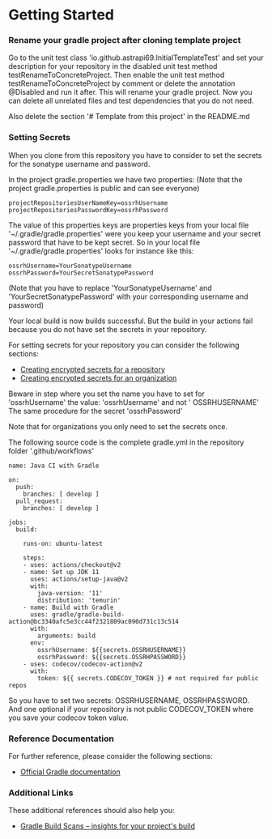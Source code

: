 # Getting Started

### Rename your gradle project after cloning template project

Go to the unit test class 'io.github.astrapi69.InitialTemplateTest' and set your description for your repository in the
disabled unit test method testRenameToConcreteProject. Then enable the unit test method testRenameToConcreteProject by
comment or delete the annotation @Disabled and run it after. This will rename your gradle project. Now you can delete
all unrelated files and test dependencies that you do not need.

Also delete the section '# Template from this project' in the README.md

### Setting Secrets

When you clone from this repository you have to consider to set the secrets for the sonatype username and password.

In the project gradle.properties we have two properties:
(Note that the project gradle.properties is public and can see everyone)

```
projectRepositoriesUserNameKey=ossrhUsername
projectRepositoriesPasswordKey=ossrhPassword
```

The value of this properties keys are properties keys from your local file '~/.gradle/gradle.properties' were you keep
your username and your secret password that have to be kept secret. So in your local file '~/.gradle/gradle.properties'
looks for instance like this:

```
ossrhUsername=YourSonatypeUsername
ossrhPassword=YourSecretSonatypePassword
```

(Note that you have to replace 'YourSonatypeUsername' and 'YourSecretSonatypePassword' with your corresponding username
and password)

Your local build is now builds successful. But the build in your actions fail because you do not have set the secrets
in your repository.

For setting secrets for your repository you can consider the following sections:

* [Creating encrypted secrets for a repository](https://docs.github.com/en/actions/security-guides/encrypted-secrets#creating-encrypted-secrets-for-a-repository)
* [Creating encrypted secrets for an organization](https://docs.github.com/en/actions/security-guides/encrypted-secrets#creating-encrypted-secrets-for-an-organization)

Beware in step where you set the name you have to set for 'ossrhUsername' the value: 'ossrhUsername' and not '
OSSRHUSERNAME'
The same procedure for the secret 'ossrhPassword'

Note that for organizations you only need to set the secrets once.

The following source code is the complete gradle.yml in the repository folder '.github/workflows'

```
name: Java CI with Gradle

on:
  push:
    branches: [ develop ]
  pull_request:
    branches: [ develop ]

jobs:
  build:

    runs-on: ubuntu-latest

    steps:
    - uses: actions/checkout@v2
    - name: Set up JDK 11
      uses: actions/setup-java@v2
      with:
        java-version: '11'
        distribution: 'temurin'
    - name: Build with Gradle
      uses: gradle/gradle-build-action@bc3340afc5e3cc44f2321809ac090d731c13c514
      with:
        arguments: build
      env:
        ossrhUsername: ${{secrets.OSSRHUSERNAME}}
        ossrhPassword: ${{secrets.OSSRHPASSWORD}}
    - uses: codecov/codecov-action@v2
      with:
        token: ${{ secrets.CODECOV_TOKEN }} # not required for public repos

```

So you have to set two secrets: OSSRHUSERNAME, OSSRHPASSWORD. And one optional if your repository is not public
CODECOV_TOKEN where you save your codecov token value.

### Reference Documentation

For further reference, please consider the following sections:

* [Official Gradle documentation](https://docs.gradle.org)

### Additional Links

These additional references should also help you:

* [Gradle Build Scans – insights for your project's build](https://scans.gradle.com#gradle)
